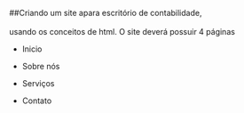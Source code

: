 ##Criando um site apara escritório de contabilidade, <br><br>
usando os conceitos de html.
O site deverá possuir 4 páginas

- Inicio

- Sobre nós

- Serviços 

- Contato
